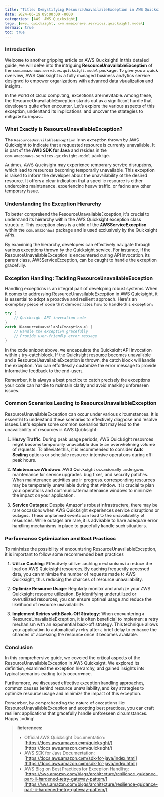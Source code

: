 ```yaml
---
title: "Title: Demystifying ResourceUnavailableException in AWS Quicksight: A Decorative Insight "
date: 2024-06-19 09:00:00 -0000
categories: [AWS, AWS Quicksight]
tags: [aws, quicksight, com.amazonaws.services.quicksight.model]
mermaid: true
toc: true
---
```



### Introduction

Welcome to another gripping article on AWS Quicksight! In this detailed guide, we will delve into the intriguing **ResourceUnavailableException** of the `com.amazonaws.services.quicksight.model` package. To give you a quick overview, AWS Quicksight is a fully managed business analytics service designed to empower organizations with advanced data visualization and insights. 

In the world of cloud computing, exceptions are inevitable. Among these, the ResourceUnavailableException stands out as a significant hurdle that developers quite often encounter. Let's explore the various aspects of this exception, understand its implications, and uncover the strategies to mitigate its impact.

### What Exactly is ResourceUnavailableException?

The `ResourceUnavailableException` is an exception thrown by AWS Quicksight to indicate that a requested resource is currently unavailable. It is part of the **AWS SDK for Java** and resides in the `com.amazonaws.services.quicksight.model` package.

At times, AWS Quicksight may experience temporary service disruptions, which lead to resources becoming temporarily unavailable. This exception is raised to inform the developer about the unavailability of the desired resource. It offers a clear indication that a specific resource is either undergoing maintenance, experiencing heavy traffic, or facing any other temporary issue.

### Understanding the Exception Hierarchy

To better comprehend the ResourceUnavailableException, it's crucial to understand its hierarchy within the AWS Quicksight exception class structure. This exception class is a child of the **AWSServiceException** within the `com.amazonaws` package and is used exclusively by the Quicksight APIs.

By examining the hierarchy, developers can effectively navigate through various exceptions thrown by the Quicksight service. For instance, if the ResourceUnavailableException is encountered during API invocation, its parent class, AWSServiceException, can be caught to handle the exception gracefully.

### Exception Handling: Tackling ResourceUnavailableException

Handling exceptions is an integral part of developing robust systems. When it comes to addressing ResourceUnavailableException in AWS Quicksight, it is essential to adopt a proactive and resilient approach. Here's an exemplary piece of code that demonstrates how to handle this exception:

```java
try {
    // Quicksight API invocation code
}
catch (ResourceUnavailableException e) {
    // Handle the exception gracefully
    // Provide user-friendly error message
}
```

In the code snippet above, we encapsulate the Quicksight API invocation within a try-catch block. If the Quicksight resource becomes unavailable and a ResourceUnavailableException is thrown, the catch block will handle the exception. You can effortlessly customize the error message to provide informative feedback to the end-users.

Remember, it is always a best practice to catch precisely the exceptions your code can handle to maintain clarity and avoid masking unforeseen issues.

### Common Scenarios Leading to ResourceUnavailableException

ResourceUnavailableException can occur under various circumstances. It is essential to understand these scenarios to effectively diagnose and resolve issues. Let's explore some common scenarios that may lead to the unavailability of resources in AWS Quicksight:

1. **Heavy Traffic**: During peak usage periods, AWS Quicksight resources might become temporarily unavailable due to an overwhelming volume of requests. To alleviate this, it is recommended to consider **Auto Scaling** options or schedule resource-intensive operations during off-peak hours.

2. **Maintenance Windows**: AWS Quicksight occasionally undergoes maintenance for service upgrades, bug fixes, and security patches. When maintenance activities are in progress, corresponding resources may be temporarily unavailable during that window. It is crucial to plan your operations and communicate maintenance windows to minimize the impact on your application.

3. **Service Outages**: Despite Amazon's robust infrastructure, there may be rare occasions when AWS Quicksight experiences service disruptions or outages. These unplanned events can lead to the unavailability of resources. While outages are rare, it is advisable to have adequate error handling mechanisms in place to gracefully handle such situations.

### Performance Optimization and Best Practices

To minimize the possibility of encountering ResourceUnavailableException, it is important to follow some recommended best practices:

1. **Utilize Caching**: Effectively utilize caching mechanisms to reduce the load on AWS Quicksight resources. By caching frequently accessed data, you can minimize the number of requests made to AWS Quicksight, thus reducing the chances of resource unavailability.

2. **Optimize Resource Usage**: Regularly monitor and analyze your AWS Quicksight resource utilization. By identifying underutilized or overutilized resources, you can ensure optimal usage and reduce the likelihood of resource unavailability.

3. **Implement Retries with Back-Off Strategy**: When encountering a ResourceUnavailableException, it is often beneficial to implement a retry mechanism with an exponential back-off strategy. This technique allows your application to automatically retry after a brief delay to enhance the chances of accessing the resource once it becomes available.

### Conclusion

In this comprehensive guide, we covered the critical aspects of the ResourceUnavailableException in AWS Quicksight. We explored its definition, examined the exception hierarchy, and gained insights into typical scenarios leading to its occurrence.

Furthermore, we discussed effective exception handling approaches, common causes behind resource unavailability, and key strategies to optimize resource usage and minimize the impact of this exception.

Remember, by comprehending the nature of exceptions like ResourceUnavailableException and adopting best practices, you can craft resilient applications that gracefully handle unforeseen circumstances. Happy coding!

> **References:**
> 
> - Official AWS Quicksight Documentation: [https://docs.aws.amazon.com/quicksight/](https://docs.aws.amazon.com/quicksight/)
> - AWS SDK for Java Documentation: [https://docs.aws.amazon.com/sdk-for-java/index.html](https://docs.aws.amazon.com/sdk-for-java/index.html)
> - AWS Blog on Best Practices for Exception Handling: [https://aws.amazon.com/blogs/architecture/resilience-guidance-part-ii-hardened-retry-gateway-pattern/](https://aws.amazon.com/blogs/architecture/resilience-guidance-part-ii-hardened-retry-gateway-pattern/)